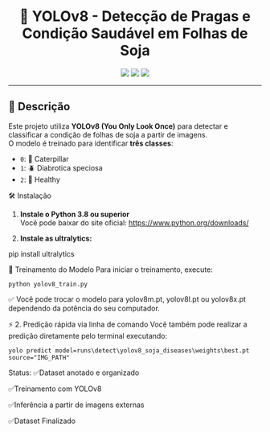 <h1 align="center">🌿 YOLOv8 - Detecção de Pragas e Condição Saudável em Folhas de Soja</h1>

<p align="center">
  <img src="https://img.shields.io/badge/YOLOv8-Ultralytics-blue?style=flat-square" />
  <img src="https://img.shields.io/badge/Python-3.8%2B-green?style=flat-square" />
  <img src="https://img.shields.io/badge/Status-Em%20Desenvolvimento-yellow?style=flat-square" />
</p>

---

## 📌 Descrição

Este projeto utiliza **YOLOv8 (You Only Look Once)** para detectar e classificar a condição de folhas de soja a partir de imagens.  
O modelo é treinado para identificar **três classes**:

- `0`: 🐛 Caterpillar  
- `1`: 🪲 Diabrotica speciosa  
- `2`: 🌱 Healthy

🛠️ Instalação

1. **Instale o Python 3.8 ou superior**  
   Você pode baixar do site oficial: https://www.python.org/downloads/

2. **Instale as ultralytics:**

pip install ultralytics

🧠 Treinamento do Modelo
Para iniciar o treinamento, execute:

    python yolov8_train.py

✅ Você pode trocar o modelo para yolov8m.pt, yolov8l.pt ou yolov8x.pt dependendo da potência do seu computador.

⚡ 2. Predição rápida via linha de comando
Você também pode realizar a predição diretamente pelo terminal executando:

    yolo predict model=runs\detect\yolov8_soja_diseases\weights\best.pt source="IMG_PATH"

Status:
✅Dataset anotado e organizado

✅Treinamento com YOLOv8

✅Inferência a partir de imagens externas

✅Dataset Finalizado
